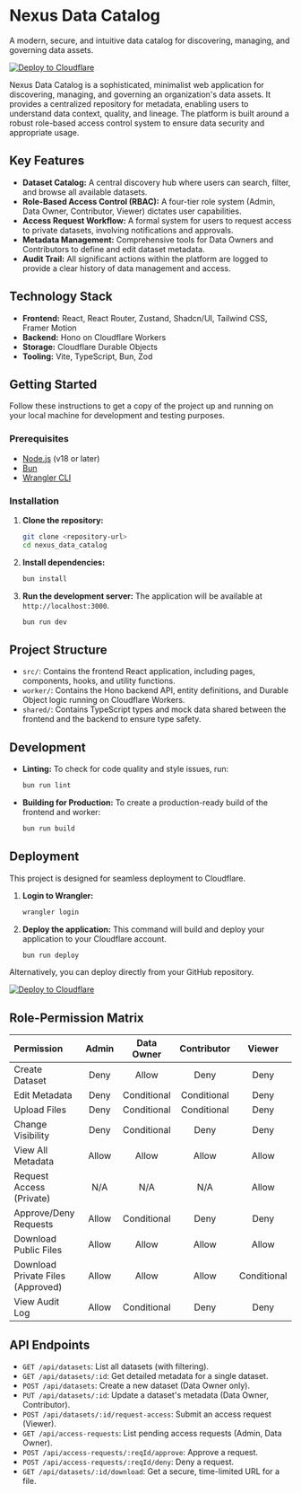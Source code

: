 # Nexus Data Catalog

A modern, secure, and intuitive data catalog for discovering, managing, and governing data assets.

[![Deploy to Cloudflare](https://deploy.workers.cloudflare.com/button)](https://deploy.workers.cloudflare.com/?url=https://github.com/danenakvy/Data-Catalog-Test)

Nexus Data Catalog is a sophisticated, minimalist web application for discovering, managing, and governing an organization's data assets. It provides a centralized repository for metadata, enabling users to understand data context, quality, and lineage. The platform is built around a robust role-based access control system to ensure data security and appropriate usage.

## Key Features

-   **Dataset Catalog:** A central discovery hub where users can search, filter, and browse all available datasets.
-   **Role-Based Access Control (RBAC):** A four-tier role system (Admin, Data Owner, Contributor, Viewer) dictates user capabilities.
-   **Access Request Workflow:** A formal system for users to request access to private datasets, involving notifications and approvals.
-   **Metadata Management:** Comprehensive tools for Data Owners and Contributors to define and edit dataset metadata.
-   **Audit Trail:** All significant actions within the platform are logged to provide a clear history of data management and access.

## Technology Stack

-   **Frontend:** React, React Router, Zustand, Shadcn/UI, Tailwind CSS, Framer Motion
-   **Backend:** Hono on Cloudflare Workers
-   **Storage:** Cloudflare Durable Objects
-   **Tooling:** Vite, TypeScript, Bun, Zod

## Getting Started

Follow these instructions to get a copy of the project up and running on your local machine for development and testing purposes.

### Prerequisites

-   [Node.js](https://nodejs.org/) (v18 or later)
-   [Bun](https://bun.sh/)
-   [Wrangler CLI](https://developers.cloudflare.com/workers/wrangler/install-and-update/)

### Installation

1.  **Clone the repository:**
    ```sh
    git clone <repository-url>
    cd nexus_data_catalog
    ```

2.  **Install dependencies:**
    ```sh
    bun install
    ```

3.  **Run the development server:**
    The application will be available at `http://localhost:3000`.
    ```sh
    bun run dev
    ```

## Project Structure

-   `src/`: Contains the frontend React application, including pages, components, hooks, and utility functions.
-   `worker/`: Contains the Hono backend API, entity definitions, and Durable Object logic running on Cloudflare Workers.
-   `shared/`: Contains TypeScript types and mock data shared between the frontend and the backend to ensure type safety.

## Development

-   **Linting:** To check for code quality and style issues, run:
    ```sh
    bun run lint
    ```
-   **Building for Production:** To create a production-ready build of the frontend and worker:
    ```sh
    bun run build
    ```

## Deployment

This project is designed for seamless deployment to Cloudflare.

1.  **Login to Wrangler:**
    ```sh
    wrangler login
    ```

2.  **Deploy the application:**
    This command will build and deploy your application to your Cloudflare account.
    ```sh
    bun run deploy
    ```

Alternatively, you can deploy directly from your GitHub repository.

[![Deploy to Cloudflare](https://deploy.workers.cloudflare.com/button)](https://deploy.workers.cloudflare.com/?url=https://github.com/danenakvy/Data-Catalog-Test)

## Role-Permission Matrix

| Permission | Admin | Data Owner | Contributor | Viewer |
| :--- | :---: | :---: | :---: | :---: |
| Create Dataset | Deny | Allow | Deny | Deny |
| Edit Metadata | Deny | Conditional | Conditional | Deny |
| Upload Files | Deny | Conditional | Conditional | Deny |
| Change Visibility | Deny | Conditional | Deny | Deny |
| View All Metadata | Allow | Allow | Allow | Allow |
| Request Access (Private) | N/A | N/A | N/A | Allow |
| Approve/Deny Requests | Allow | Conditional | Deny | Deny |
| Download Public Files | Allow | Allow | Allow | Allow |
| Download Private Files (Approved) | Allow | Allow | Allow | Conditional |
| View Audit Log | Allow | Conditional | Deny | Deny |

## API Endpoints

-   `GET /api/datasets`: List all datasets (with filtering).
-   `GET /api/datasets/:id`: Get detailed metadata for a single dataset.
-   `POST /api/datasets`: Create a new dataset (Data Owner only).
-   `PUT /api/datasets/:id`: Update a dataset's metadata (Data Owner, Contributor).
-   `POST /api/datasets/:id/request-access`: Submit an access request (Viewer).
-   `GET /api/access-requests`: List pending access requests (Admin, Data Owner).
-   `POST /api/access-requests/:reqId/approve`: Approve a request.
-   `POST /api/access-requests/:reqId/deny`: Deny a request.
-   `GET /api/datasets/:id/download`: Get a secure, time-limited URL for a file.